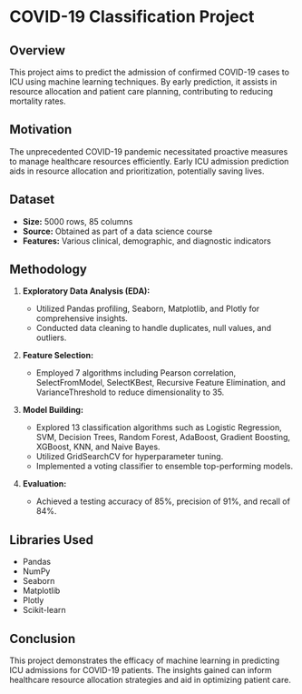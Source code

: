 # COVID-19 Classification Project

## Overview
This project aims to predict the admission of confirmed COVID-19 cases to ICU using machine learning techniques. By early prediction, it assists in resource allocation and patient care planning, contributing to reducing mortality rates.

## Motivation
The unprecedented COVID-19 pandemic necessitated proactive measures to manage healthcare resources efficiently. Early ICU admission prediction aids in resource allocation and prioritization, potentially saving lives.

## Dataset
- **Size:** 5000 rows, 85 columns
- **Source:** Obtained as part of a data science course
- **Features:** Various clinical, demographic, and diagnostic indicators

## Methodology
1. **Exploratory Data Analysis (EDA):**
   - Utilized Pandas profiling, Seaborn, Matplotlib, and Plotly for comprehensive insights.
   - Conducted data cleaning to handle duplicates, null values, and outliers.

2. **Feature Selection:**
   - Employed 7 algorithms including Pearson correlation, SelectFromModel, SelectKBest, Recursive Feature Elimination, and VarianceThreshold to reduce dimensionality to 35.

3. **Model Building:**
   - Explored 13 classification algorithms such as Logistic Regression, SVM, Decision Trees, Random Forest, AdaBoost, Gradient Boosting, XGBoost, KNN, and Naive Bayes.
   - Utilized GridSearchCV for hyperparameter tuning.
   - Implemented a voting classifier to ensemble top-performing models.

4. **Evaluation:**
   - Achieved a testing accuracy of 85%, precision of 91%, and recall of 84%.

## Libraries Used
- Pandas
- NumPy
- Seaborn
- Matplotlib
- Plotly
- Scikit-learn

## Conclusion
This project demonstrates the efficacy of machine learning in predicting ICU admissions for COVID-19 patients. The insights gained can inform healthcare resource allocation strategies and aid in optimizing patient care.
